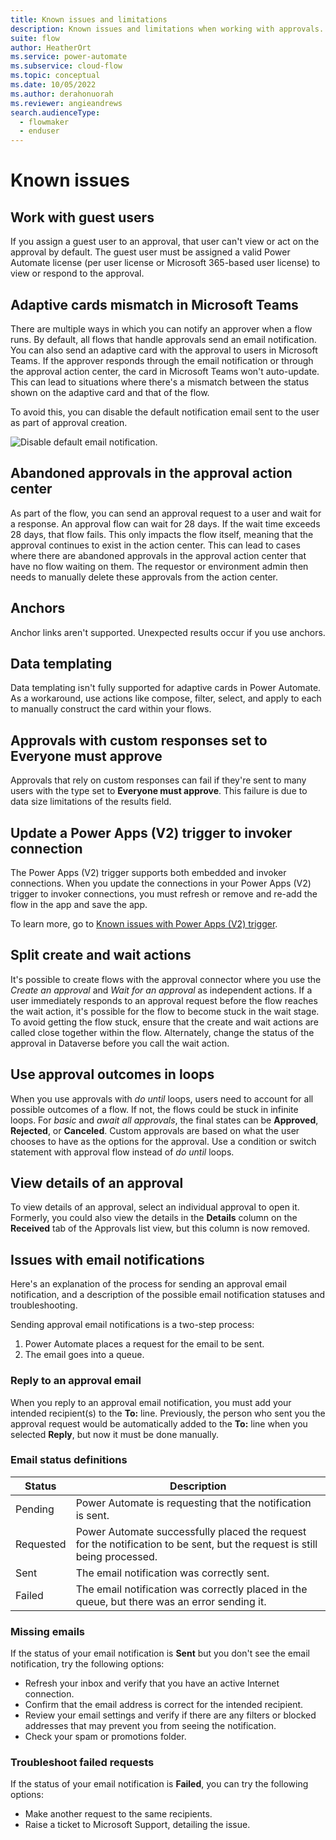 ```yaml
---
title: Known issues and limitations
description: Known issues and limitations when working with approvals.
suite: flow
author: HeatherOrt 
ms.service: power-automate
ms.subservice: cloud-flow
ms.topic: conceptual
ms.date: 10/05/2022
ms.author: derahonuorah
ms.reviewer: angieandrews
search.audienceType: 
  - flowmaker
  - enduser
---
```


# Known issues

## Work with guest users

If you assign a guest user to an approval, that user can't view or act on the approval by default. The guest user must be assigned a valid Power Automate license (per user license or Microsoft 365-based user license) to view or respond to the approval.
  
## Adaptive cards mismatch in Microsoft Teams

There are multiple ways in which you can notify an approver when a flow runs. By default, all flows that handle approvals send an email notification. You can also send an adaptive card with the approval to users in Microsoft Teams. If the approver responds through the email notification or through the approval action center, the card in Microsoft Teams won't auto-update. This can lead to situations where there's a mismatch between the status shown on the adaptive card and that of the flow.

To avoid this, you can disable the default notification email sent to the user as part of approval creation.

![Disable default email notification.](./media/create-approval-response-options/disable-default-notification.png)

## Abandoned approvals in the approval action center

As part of the flow, you can send an approval request to a user and wait for a response. An approval flow can wait for 28 days. If the wait time exceeds 28 days, that flow fails. This only impacts the flow itself, meaning that the approval continues to exist in the action center. This can lead to cases where there are abandoned approvals in the approval action center that have no flow waiting on them. The requestor or environment admin then needs to manually delete these approvals from the action center.

## Anchors

Anchor links aren't supported. Unexpected results occur if you use anchors.

## Data templating

Data templating isn't fully supported for adaptive cards in Power Automate. As a workaround, use actions like compose, filter, select, and apply to each to manually construct the card within your flows.

## Approvals with custom responses set to Everyone must approve

Approvals that rely on custom responses can fail if they're sent to many users with the type set to **Everyone must approve**. This failure is due to data size limitations of the results field.

## Update a Power Apps (V2) trigger to invoker connection

The Power Apps (V2) trigger supports both embedded and invoker connections. When you update the connections in your Power Apps (V2) trigger to invoker connections, you must refresh or remove and re-add the flow in the app and save the app.

To learn more, go to [Known issues with Power Apps (V2) trigger](/troubleshoot/power-platform/power-automate/known-issues-power-apps-v2-trigger).

## Split create and wait actions

It's possible to create flows with the approval connector where you use the *Create an approval* and *Wait for an approval* as independent actions. If a user immediately responds to an approval request before the flow reaches the wait action, it's possible for the flow to become stuck in the wait stage. To avoid getting the flow stuck, ensure that the create and wait actions are called close together within the flow. Alternately, change the status of the approval in Dataverse before you call the wait action.

## Use approval outcomes in loops

When you use approvals with *do until* loops, users need to account for all possible outcomes of a flow. If not, the flows could be stuck in infinite loops. For *basic* and *await all approvals*, the final states can be **Approved**, **Rejected**, or **Canceled**. Custom approvals are based on what the user chooses to have as the options for the approval. Use a condition or switch statement with approval flow instead of *do until* loops.

## View details of an approval

To view details of an approval, select an individual approval to open it. Formerly, you could also view the details in the **Details** column on the **Received** tab of the Approvals list view, but this column is now removed.


## Issues with email notifications

Here's an explanation of the process for sending an approval email notification, and a description of the possible email notification statuses and troubleshooting.

Sending approval email notifications is a two-step process:

1. Power Automate places a request for the email to be sent.
1. The email goes into a queue.

### Reply to an approval email

When you reply to an approval email notification, you must add your intended recipient(s) to the **To:** line. Previously, the person who sent you the approval request would be automatically added to the **To:** line when you selected **Reply**, but now it must be done manually.

### Email status definitions

Status|Description
------|------------
Pending|Power Automate is requesting that the notification is sent.
Requested| Power Automate successfully placed the request for the notification to be sent, but the request is still being processed.
Sent| The email notification was correctly sent.
Failed| The email notification was correctly placed in the queue, but there was an error sending it.

### Missing emails

If the status of your email notification is **Sent** but you don't see the email notification, try the following options:

- Refresh your inbox and verify that you have an active Internet connection.
- Confirm that the email address is correct for the intended recipient.
- Review your email settings and verify if there are any filters or blocked addresses that may prevent you from seeing the notification.
- Check your spam or promotions folder.

### Troubleshoot failed requests

If the status of your email notification is **Failed**, you can try the following options:

- Make another request to the same recipients.
- Raise a ticket to Microsoft Support, detailing the issue.
